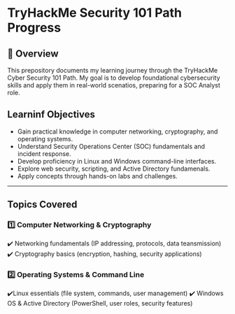 # TryHackMe Security 101 Path Progress

## 🚀 Overview
This prepository documents my learning journey through the TryHackMe Cyber Security 101 Path.
My goal is to develop foundational cybersecurity skills and apply them in real-world scenatios, preparing for a SOC Analyst role.

## Learninf Objectives
- Gain practical knowledge in computer networking, cryptography, and operating systems.
- Understand Security Operations Center (SOC) fundamentals and incident response.
- Develop proficiency in Linux and Windows command-line interfaces.
- Explore web security, scripting, and Active Directory fundamenals.
- Apply concepts through hands-on labs and challenges.

---

## Topics Covered

### 1️⃣ Computer Networking & Cryptography
✔️ Networking fundamentals (IP addressing, protocols, data teansmission)
✔️ Cryptography basics (encryption, hashing, security applications)

### 2️⃣ Operating Systems & Command Line
✔️Linux essentials (file system, commands, user management)
✔️ Windows OS & Active Directory (PowerShell, user roles, security features)
